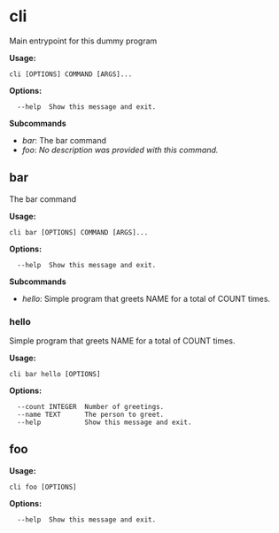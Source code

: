 # cli

Main entrypoint for this dummy program

**Usage:**

```text
cli [OPTIONS] COMMAND [ARGS]...
```

**Options:**

```text
  --help  Show this message and exit.
```

**Subcommands**

- *bar*: The bar command
- *foo*: *No description was provided with this command.*

## bar

The bar command

**Usage:**

```text
cli bar [OPTIONS] COMMAND [ARGS]...
```

**Options:**

```text
  --help  Show this message and exit.
```

**Subcommands**

- *hello*: Simple program that greets NAME for a total of COUNT times.

### hello

Simple program that greets NAME for a total of COUNT times.

**Usage:**

```text
cli bar hello [OPTIONS]
```

**Options:**

```text
  --count INTEGER  Number of greetings.
  --name TEXT      The person to greet.
  --help           Show this message and exit.
```

## foo

**Usage:**

```text
cli foo [OPTIONS]
```

**Options:**

```text
  --help  Show this message and exit.
```
